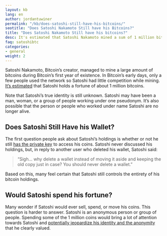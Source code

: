 ```yaml
---
layout: kb
lang: en
author: jordantuwiner
permalink: "/kb/does-satoshi-still-have-his-bitcoins/"
seotitle: "Does Satoshi Nakamoto Still have his Bitcoins?"
title: "Does Satoshi Nakamoto Still have his bitcoins?"
desc: It's estimated that Satoshi Nakamoto mined a sum of 1 million bitcoins. Does Satoshi still have his bitcoins?
faq: satoshibtc
categories: 
- general
weight: 2
---
```

Satoshi Nakamoto, Bitcoin’s creator, managed to mine a large amount of bitcoins during Bitcoin’s first year of existence. In Bitcoin’s early days, only a few people used the network so Satoshi had little competition while mining. [It’s estimated](https://bitslog.wordpress.com/2013/04/17/the-well-deserved-fortune-of-satoshi-nakamoto/) that Satoshi holds a fortune of about 1 million bitcoins.

Note that Satoshi’s true identity is still unknown. Satoshi may have been a man, woman, or a group of people working under one pseudonym. It’s also possible that the person or people who worked under name Satoshi are no longer alive. 

## Does Satoshi Still Have his Wallet? 

The first question people ask about Satoshi’s holdings is whether or not he still [has the private key](/kb/what-is-a-bitcoin-private-key/) to access his coins. Satoshi never discussed his holdings, but, in reply to another user who deleted his wallet, Satoshi said: 

> “Sigh... why delete a wallet instead of moving it aside and keeping the old copy just in case?  You should never delete a wallet.”

Based on this, many feel certain that Satoshi still controls the entirety of his bitcoin holdings. 

## Would Satoshi spend his fortune? 

Many wonder if Satoshi would ever sell, spend, or move his coins. This question is harder to answer. Satoshi is an anonymous person or group of people. Spending some of the 1 million coins would bring a lot of attention towards Satoshi and [potentially jeopardize his identity and the anonymity](https://en.wikipedia.org/wiki/Satoshi_Nakamoto#Uncertainty) that he clearly valued. 
 
